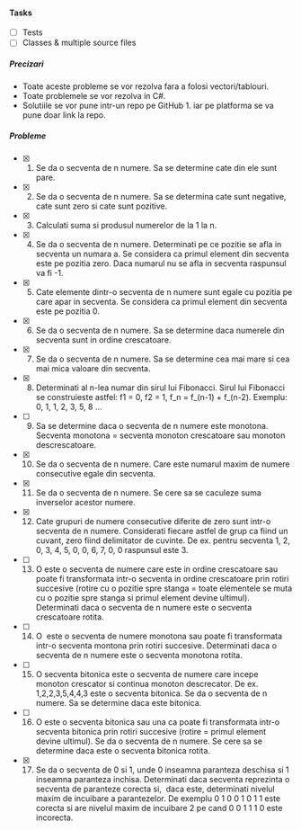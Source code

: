 #### Tasks
- [ ] Tests
- [ ] Classes & multiple source files 

##### Precizari
- Toate aceste probleme se vor rezolva fara a folosi vectori/tablouri.
- Toate problemele se vor rezolva in C#. 
- Solutiile se vor pune intr-un repo pe GitHub 1.  iar pe platforma se va pune doar link la repo.

##### Probleme
- [x] 1. Se da o secventa de n numere. Sa se determine cate din ele sunt pare.
- [x] 2. Se da o secventa de n numere. Sa se determina cate sunt negative, cate sunt zero si cate sunt pozitive.
- [x] 3. Calculati suma si produsul numerelor de la 1 la n.
- [x] 4. Se da o secventa de n numere. Determinati pe ce pozitie se afla in secventa un numara a. Se considera ca primul element din secventa este pe pozitia zero. Daca numarul nu se afla in secventa raspunsul va fi -1.
- [x] 5. Cate elemente dintr-o secventa de n numere sunt egale cu pozitia pe care apar in secventa. Se considera ca primul element din secventa este pe pozitia 0.
- [x] 6. Se da o secventa de n numere. Sa se determine daca numerele din secventa sunt in ordine crescatoare.
- [x] 7. Se da o secventa de n numere. Sa se determine cea mai mare si cea mai mica valoare din secventa.
- [x] 8. Determinati al n-lea numar din sirul lui Fibonacci. Sirul lui Fibonacci se construieste astfel: f1 = 0, f2 = 1, f_n = f_(n-1) + f_(n-2). Exemplu: 0, 1, 1, 2, 3, 5, 8 ...
- [ ] 9. Sa se determine daca o secventa de n numere este monotona. Secventa monotona = secventa monoton crescatoare sau monoton descrescatoare.
- [x] 10. Se da o secventa de n numere. Care este numarul maxim de numere consecutive egale din secventa.
- [x] 11. Se da o secventa de n numere. Se cere sa se caculeze suma inverselor acestor numere.
- [x] 12. Cate grupuri de numere consecutive diferite de zero sunt intr-o secventa de n numere. Considerati fiecare astfel de grup ca fiind un cuvant, zero fiind delimitator de cuvinte. De ex. pentru secventa 1, 2, 0, 3, 4, 5, 0, 0, 6, 7, 0, 0 raspunsul este 3.
- [ ] 13. O <secventa crescatoare rotita> este o secventa de numere care este in ordine crescatoare sau poate fi transformata intr-o secventa in ordine crescatoare prin rotiri succesive (rotire cu o pozitie spre stanga = toate elementele se muta cu o pozitie spre stanga si primul element devine ultimul). Determinati daca o secventa de n numere este o secventa crescatoare rotita.
- [ ] 14. O <secventa monotona rotita> este o secventa de numere monotona sau poate fi transformata intr-o secventa montona prin rotiri succesive. Determinati daca o secventa de n numere este o secventa monotona rotita.
- [ ] 15. O secventa bitonica este o secventa de numere care incepe monoton crescator si continua monoton descrecator. De ex. 1,2,2,3,5,4,4,3 este o secventa bitonica. Se da o secventa de n numere. Sa se determine daca este bitonica.
- [ ] 16. O <secventa bitonica rotita> este o secventa bitonica sau una ca poate fi transformata intr-o secventa bitonica prin rotiri succesive (rotire = primul element devine ultimul). Se da o secventa de n numere. Se cere sa se determine daca este o secventa bitonica rotita.
- [x] 17. Se da o secventa de 0 si 1, unde 0 inseamna paranteza deschisa si 1 inseamna paranteza inchisa. Determinati daca secventa reprezinta o secventa de paranteze corecta si,  daca este, determinati nivelul maxim de incuibare a parantezelor. De exemplu 0 1 0 0 1 0 1 1 este corecta si are nivelul maxim de incuibare 2 pe cand 0 0 1 1 1 0 este incorecta.
